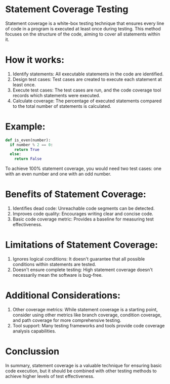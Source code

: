 # Statement Coverage Testing
Statement coverage is a white-box testing technique that ensures every line of code in a program is executed at least once during testing. This method focuses on the structure of the code, aiming to cover all statements within it.

# How it works:
1. Identify statements: All executable statements in the code are identified.
2. Design test cases: Test cases are created to execute each statement at least once.
3. Execute test cases: The test cases are run, and the code coverage tool records which statements were executed.
4. Calculate coverage: The percentage of executed statements compared to the total number of statements is calculated.

# Example:
```Python
def is_even(number):
  if number % 2 == 0:
    return True
  else:
    return False
```

To achieve 100% statement coverage, you would need two test cases: one with an even number and one with an odd number.

# Benefits of Statement Coverage:
1. Identifies dead code: Unreachable code segments can be detected.
2. Improves code quality: Encourages writing clear and concise code.
3. Basic code coverage metric: Provides a baseline for measuring test effectiveness.

# Limitations of Statement Coverage:
1. Ignores logical conditions: It doesn't guarantee that all possible conditions within statements are tested.
2. Doesn't ensure complete testing: High statement coverage doesn't necessarily mean the software is bug-free.

# Additional Considerations:
1. Other coverage metrics: While statement coverage is a starting point, consider using other metrics like branch coverage, condition coverage, and path coverage for more comprehensive testing.
2. Tool support: Many testing frameworks and tools provide code coverage analysis capabilities.

# Conclussion 
In summary, statement coverage is a valuable technique for ensuring basic code execution, but it should be combined with other testing methods to achieve higher levels of test effectiveness.

